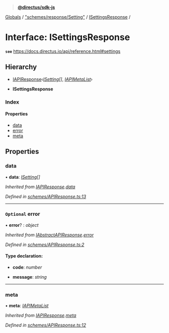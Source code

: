 > **[@directus/sdk-js](../README.md)**

[Globals](../README.md) / ["schemes/response/Setting"](../modules/_schemes_response_setting_.md) / [ISettingsResponse](_schemes_response_setting_.isettingsresponse.md) /

# Interface: ISettingsResponse

**`see`** https://docs.directus.io/api/reference.html#settings

## Hierarchy

  * [IAPIResponse](_schemes_apiresponse_.iapiresponse.md)‹*[ISetting](_schemes_directus_setting_.isetting.md)[]*, *[IAPIMetaList](_schemes_apiresponse_.iapimetalist.md)*›

  * **ISettingsResponse**

### Index

#### Properties

* [data](_schemes_response_setting_.isettingsresponse.md#data)
* [error](_schemes_response_setting_.isettingsresponse.md#optional-error)
* [meta](_schemes_response_setting_.isettingsresponse.md#meta)

## Properties

###  data

• **data**: *[ISetting](_schemes_directus_setting_.isetting.md)[]*

*Inherited from [IAPIResponse](_schemes_apiresponse_.iapiresponse.md).[data](_schemes_apiresponse_.iapiresponse.md#data)*

*Defined in [schemes/APIResponse.ts:13](https://github.com/janbiasi/sdk-js/blob/75383ea/src/schemes/APIResponse.ts#L13)*

___

### `Optional` error

• **error**? : *object*

*Inherited from [IAbstractAPIResponse](_schemes_apiresponse_.iabstractapiresponse.md).[error](_schemes_apiresponse_.iabstractapiresponse.md#optional-error)*

*Defined in [schemes/APIResponse.ts:2](https://github.com/janbiasi/sdk-js/blob/75383ea/src/schemes/APIResponse.ts#L2)*

#### Type declaration:

* **code**: *number*

* **message**: *string*

___

###  meta

• **meta**: *[IAPIMetaList](_schemes_apiresponse_.iapimetalist.md)*

*Inherited from [IAPIResponse](_schemes_apiresponse_.iapiresponse.md).[meta](_schemes_apiresponse_.iapiresponse.md#meta)*

*Defined in [schemes/APIResponse.ts:12](https://github.com/janbiasi/sdk-js/blob/75383ea/src/schemes/APIResponse.ts#L12)*